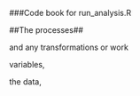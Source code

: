 ###Code book for run_analysis.R

##The processes##

and any transformations or work

variables, 

the data, 
